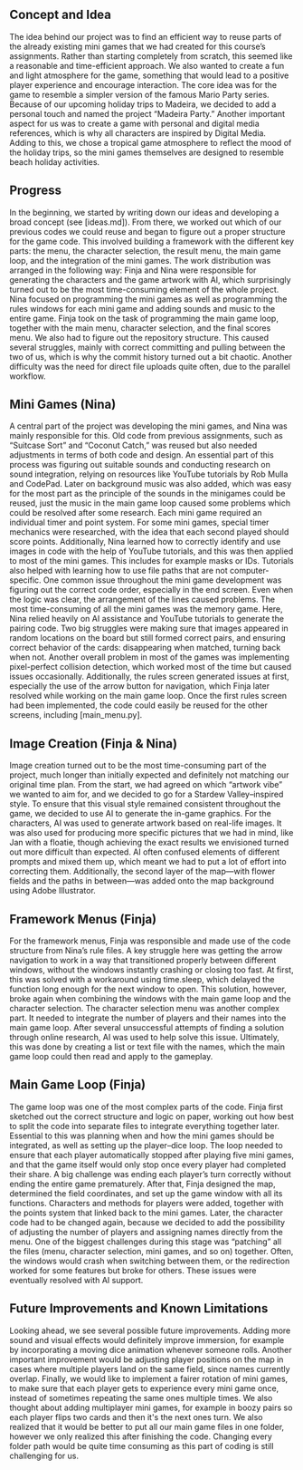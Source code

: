 ## Concept and Idea
The idea behind our project was to find an efficient way to reuse parts of the already existing mini games that we had created for this course’s assignments. Rather than starting completely from scratch, this seemed like a reasonable and time-efficient approach.
We also wanted to create a fun and light atmosphere for the game, something that would lead to a positive player experience and encourage interaction. The core idea was for the game to resemble a simpler version of the famous Mario Party series. Because of our upcoming holiday trips to Madeira, we decided to add a personal touch and named the project “Madeira Party.”
Another important aspect for us was to create a game with personal and digital media references, which is why all characters are inspired by Digital Media. Adding to this, we chose a tropical game atmosphere to reflect the mood of the holiday trips, so the mini games themselves are designed to resemble beach holiday activities.

## Progress
In the beginning, we started by writing down our ideas and developing a broad concept (see [ideas.md]). From there, we worked out which of our previous codes we could reuse and began to figure out a proper structure for the game code. This involved building a framework with the different key parts: the menu, the character selection, the result menu, the main game loop, and the integration of the mini games.
The work distribution was arranged in the following way: Finja and Nina were responsible for generating the characters and the game artwork with AI, which surprisingly turned out to be the most time-consuming element of the whole project. Nina focused on programming the mini games as well as programming the rules windows for each mini game and adding sounds and music to the entire game. Finja took on the task of programming the main game loop, together with the main menu, character selection, and the final scores menu.
We also had to figure out the repository structure. This caused several struggles, mainly with correct committing and pulling between the two of us, which is why the commit history turned out a bit chaotic. Another difficulty was the need for direct file uploads quite often, due to the parallel workflow.

## Mini Games (Nina)
A central part of the project was developing the mini games, and Nina was mainly responsible for this. Old code from previous assignments, such as “Suitcase Sort” and “Coconut Catch,” was reused but also needed adjustments in terms of both code and design. An essential part of this process was figuring out suitable sounds and conducting research on sound integration, relying on resources like YouTube tutorials by Rob Mulla and CodePad. Later on background music was also added, which was easy for the most part as the principle of the sounds in the minigames could be reused, just the music in the main game loop caused some problems which could be resolved after some research.
Each mini game required an individual timer and point system. For some mini games, special timer mechanics were researched, with the idea that each second played should score points. Additionally, Nina learned how to correctly identify and use images in code with the help of YouTube tutorials, and this was then applied to most of the mini games. This includes for example masks or IDs. Tutorials also helped with learning how to use file paths that are not computer-specific.
One common issue throughout the mini game development was figuring out the correct code order, especially in the end screen. Even when the logic was clear, the arrangement of the lines caused problems. The most time-consuming of all the mini games was the memory game. Here, Nina relied heavily on AI assistance and YouTube tutorials to generate the pairing code. Two big struggles were making sure that images appeared in random locations on the board but still formed correct pairs, and ensuring correct behavior of the cards: disappearing when matched, turning back when not.
Another overall problem in most of the games was implementing pixel-perfect collision detection, which worked most of the time but caused issues occasionally. Additionally, the rules screen generated issues at first, especially the use of the arrow button for navigation, which Finja later resolved while working on the main game loop. Once the first rules screen had been implemented, the code could easily be reused for the other screens, including [main_menu.py].

## Image Creation (Finja & Nina)
Image creation turned out to be the most time-consuming part of the project, much longer than initially expected and definitely not matching our original time plan. From the start, we had agreed on which “artwork vibe” we wanted to aim for, and we decided to go for a Stardew Valley–inspired style. To ensure that this visual style remained consistent throughout the game, we decided to use AI to generate the in-game graphics.
For the characters, AI was used to generate artwork based on real-life images. It was also used for producing more specific pictures that we had in mind, like Jan with a floatie, though achieving the exact results we envisioned turned out more difficult than expected. AI often confused elements of different prompts and mixed them up, which meant we had to put a lot of effort into correcting them.
Additionally, the second layer of the map—with flower fields and the paths in between—was added onto the map background using Adobe Illustrator.

## Framework Menus (Finja)
For the framework menus, Finja was responsible and made use of the code structure from Nina’s rule files. A key struggle here was getting the arrow navigation to work in a way that transitioned properly between different windows, without the windows instantly crashing or closing too fast. At first, this was solved with a workaround using time.sleep, which delayed the function long enough for the next window to open. This solution, however, broke again when combining the windows with the main game loop and the character selection.
The character selection menu was another complex part. It needed to integrate the number of players and their names into the main game loop. After several unsuccessful attempts of finding a solution through online research, AI was used to help solve this issue. Ultimately, this was done by creating a list or text file with the names, which the main game loop could then read and apply to the gameplay.

## Main Game Loop (Finja)
The game loop was one of the most complex parts of the code. Finja first sketched out the correct structure and logic on paper, working out how best to split the code into separate files to integrate everything together later. Essential to this was planning when and how the mini games should be integrated, as well as setting up the player–dice loop. The loop needed to ensure that each player automatically stopped after playing five mini games, and that the game itself would only stop once every player had completed their share. A big challenge was ending each player’s turn correctly without ending the entire game prematurely.
After that, Finja designed the map, determined the field coordinates, and set up the game window with all its functions. Characters and methods for players were added, together with the points system that linked back to the mini games. Later, the character code had to be changed again, because we decided to add the possibility of adjusting the number of players and assigning names directly from the menu.
One of the biggest challenges during this stage was “patching” all the files (menu, character selection, mini games, and so on) together. Often, the windows would crash when switching between them, or the redirection worked for some features but broke for others. These issues were eventually resolved with AI support.

## Future Improvements and Known Limitations
Looking ahead, we see several possible future improvements. Adding more sound and visual effects would definitely improve immersion, for example by incorporating a moving dice animation whenever someone rolls. Another important improvement would be adjusting player positions on the map in cases where multiple players land on the same field, since names currently overlap. Finally, we would like to implement a fairer rotation of mini games, to make sure that each player gets to experience every mini game once, instead of sometimes repeating the same ones multiple times. We also thought about adding multiplayer mini games, for example in boozy pairs so each player flips two cards and then it's the next ones turn. 
We also realized that it would be better to put all our main game files in one folder, however we only realized this after finishing the code. Changing every folder path would be quite time consuming as this part of coding is still challenging for us. 
